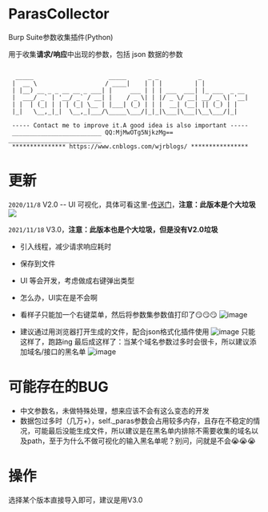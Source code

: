# ParasCollector
Burp Suite参数收集插件(Python)

用于收集**请求/响应**中出现的参数，包括 json 数据的参数
```

  _____                     _____      _ _           _             
 |  __ \                   / ____|    | | |         | |            
 | |__) __ _ _ __ __ _ ___| |     ___ | | | ___  ___| |_ ___  _ __ 
 |  ___/ _` | '__/ _` / __| |    / _ \| | |/ _ \/ __| __/ _ \| '__|
 | |  | (_| | | | (_| \__ | |___| (_) | | |  __| (__| || (_) | |   
 |_|   \__,_|_|  \__,_|___/\_____\___/|_|_|\___|\___|\__\___/|_|   

 ----- Contact me to improve it.A good idea is also important -----
 _________________________ QQ:MjMwOTg5NjkzMg== __________________________
 *************** https://www.cnblogs.com/wjrblogs/ ****************
```

# 更新
`2020/11/8` V2.0 --  UI 可视化，具体可看这里-[传送门](https://www.cnblogs.com/wjrblogs/p/13764361.html)，**注意：此版本是个大垃圾**
![](https://img2020.cnblogs.com/blog/1893076/202011/1893076-20201108150352367-588426600.png)

`2021/11/18`  V3.0，**注意：此版本也是个大垃圾，但是没有V2.0垃圾**
* 引入线程，减少请求响应耗时
* 保存到文件
* UI 等会开发，考虑做成右键弹出类型
* 怎么办，UI实在是不会啊
* 看样子只能加一个右键菜单，然后将参数集参数值打印了😏😏😏
![image](https://user-images.githubusercontent.com/25588005/143251055-b3eb56b8-6f85-4020-a802-6aa06b2f3b1d.png)

* 建议通过用浏览器打开生成的文件，配合json格式化插件使用
![image](https://user-images.githubusercontent.com/25588005/143251175-e99420df-d099-4240-afd5-8a9f36589869.png)
只能这样了，跑路ing
最后成这样了：当某个域名参数过多时会很卡，所以建议添加域名/接口的黑名单
![image](https://user-images.githubusercontent.com/25588005/143874066-802eab5e-7df8-49f5-9c9a-d82fbac9baad.png)


# 可能存在的BUG
* 中文参数名，未做特殊处理，想来应该不会有这么变态的开发
* 数据包过多时（几万+），self._paras参数会占用较多内存，且存在不稳定的情况，可能最后没能生成文件，所以建议是在黑名单内排除不需要收集的域名以及path，至于为什么不做可视化的输入黑名单呢？别问，问就是不会😭😭😭

# 操作
选择某个版本直接导入即可，建议是用V3.0



